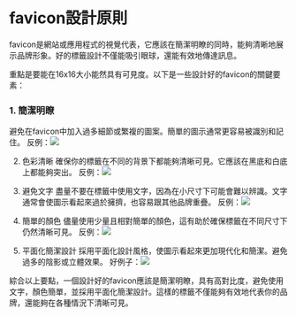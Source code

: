 # favicon設計原則
favicon是網站或應用程式的視覺代表，它應該在簡潔明瞭的同時，能夠清晰地展示品牌形象。好的標籤設計不僅能吸引眼球，還能有效地傳達訊息。

重點是要能在16x16大小能然具有可見度。以下是一些設計好的favicon的關鍵要素：

### 1. 簡潔明瞭
避免在favicon中加入過多細節或繁複的圖案。簡單的圖示通常更容易被識別和記住。
反例：![](https://lattice.posetmage.com/Notes/Applied%20Sciences/UI/FaviconDesign/30.png)

2. 色彩清晰
確保你的標籤在不同的背景下都能夠清晰可見。它應該在黑底和白底上都能夠突出。
反例：![](https://lattice.posetmage.com/Notes/Applied%20Sciences/UI/FaviconDesign/40.png)

3. 避免文字
盡量不要在標籤中使用文字，因為在小尺寸下可能會難以辨識。文字通常會使圖示看起來過於擁擠，也容易跟其他品牌重疊。
反例：![](https://lattice.posetmage.com/Notes/Applied%20Sciences/UI/FaviconDesign/60.png)

4. 簡單的顏色
儘量使用少量且相對簡單的顏色，這有助於確保標籤在不同尺寸下仍然清晰可見。
反例：![](https://lattice.posetmage.com/Notes/Applied%20Sciences/UI/FaviconDesign/80.png)

5. 平面化簡潔設計
採用平面化設計風格，使圖示看起來更加現代化和簡潔。避免過多的陰影或立體效果。
好例子：![](https://lattice.posetmage.com/Notes/Applied%20Sciences/UI/FaviconDesign/100.png)

綜合以上要點，一個設計好的favicon應該是簡潔明瞭，具有高對比度，避免使用文字，顏色簡單，並採用平面化簡潔設計。這樣的標籤不僅能夠有效地代表你的品牌，還能夠在各種情況下清晰可見。